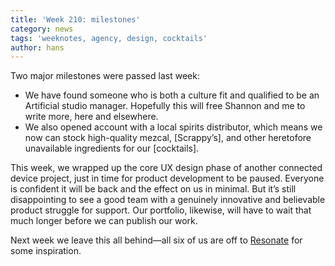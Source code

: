 ```yaml
---
title: 'Week 210: milestones'
category: news
tags: 'weeknotes, agency, design, cocktails'
author: hans
---
```


Two major milestones were passed last week:

- We have found someone who is both a culture fit and qualified to be an Artificial studio manager. Hopefully this will free Shannon and me to write more, here and elsewhere.
- We also opened account with a local spirits distributor, which means we now can stock high-quality mezcal, [Scrappy’s], and other heretofore unavailable ingredients for our [cocktails].

This week, we wrapped up the core UX design phase of another connected device project, just in time for product development to be paused. Everyone is confident it will be back and the effect on us in minimal. But it’s still disappointing to see a good team with a genuinely innovative and believable product struggle for support. Our portfolio, likewise, will have to wait that much longer before we can publish our work.

Next week we leave this all behind—all six of us are off to [Resonate](http://resonate.io/2017/) for some inspiration.
